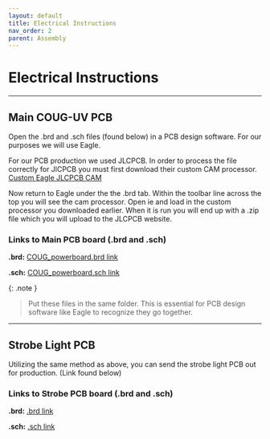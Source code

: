 ```yaml
---
layout: default
title: Electrical Instructions
nav_order: 2
parent: Assembly
---
```


# Electrical Instructions

---
## Main COUG-UV PCB

Open the .brd and .sch files (found below) in a PCB design software. For our purposes we will use Eagle.

For our PCB production we used JLCPCB. In order to process the file correctly for JlCPCB you must first download their custom CAM processor. [Custom Eagle JLCPCB CAM](https://jlcpcb.com/help/article/9-How-to-Generate-Gerber-and-Drill-Files-in-Autodesk-Eagle)

Now return to Eagle under the the .brd tab. Within the toolbar line across the top you will see the cam processor. Open ie and load in the custom processor you downloaded earlier. When it is run you will end up with a .zip file which you will upload to the JLCPCB website.


### Links to Main PCB board (.brd and .sch)

**.brd:**
[COUG_powerboard.brd link](https://byu.box.com/s/raniskul3jnl1tf10c4lscgmdiiq0gin)

**.sch:**
[COUG_powerboard.sch link](https://byu.box.com/s/jcqulffcyls4dua039p1142ic2lz8b0v)

{: .note }
> Put these files in the same folder. This is essential for PCB design software like Eagle to recognize they go together.

---

## Strobe Light PCB

Utilizing the same method as above, you can send the strobe light PCB out for production. (Link found below)

### Links to Strobe PCB board (.brd and .sch)

**.brd:**
[.brd link](https://byu.box.com/s/raniskul3jnl1tf10c4lscgmdiiq0gin)

**.sch:**
[.sch link](https://byu.box.com/s/jcqulffcyls4dua039p1142ic2lz8b0v)